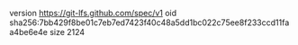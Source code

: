 version https://git-lfs.github.com/spec/v1
oid sha256:7bb429f8be01c7eb7ed7423f40c48a5dd1bc022c75ee8f233ccd11faa4be6e4e
size 2124
